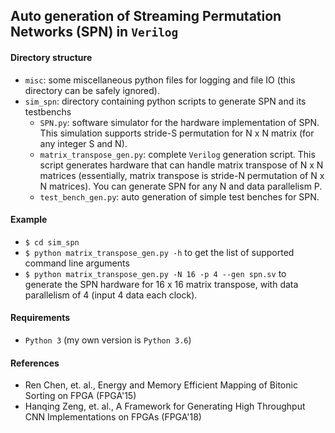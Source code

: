## Auto generation of Streaming Permutation Networks (SPN) in `Verilog`

#### Directory structure

* `misc`: some miscellaneous python files for logging and file IO (this directory can be safely ignored).
* `sim_spn`: directory containing python scripts to generate SPN and its testbenchs
	* `SPN.py`: software simulator for the hardware implementation of SPN. This simulation supports stride-S permutation for N x N matrix (for any integer S and N).
	* `matrix_transpose_gen.py`: complete `Verilog` generation script. This script generates hardware that can handle matrix transpose of N x N matrices (essentially, matrix transpose is stride-N permutation of N x N matrices). You can generate SPN for any N and data parallelism P. 
	* `test_bench_gen.py`: auto generation of simple test benches for SPN. 

#### Example

* `$ cd sim_spn`
* `$ python matrix_transpose_gen.py -h` to get the list of supported command line arguments
* `$ python matrix_transpose_gen.py -N 16 -p 4 --gen spn.sv` to generate the SPN hardware for 16 x 16 matrix transpose, with data parallelism of 4 (input 4 data each clock).

#### Requirements

* `Python 3` (my own version is `Python 3.6`)

#### References

* Ren Chen, et. al., Energy and Memory Efficient Mapping of Bitonic Sorting on FPGA (FPGA'15)
* Hanqing Zeng, et. al., A Framework for Generating High Throughput CNN Implementations on FPGAs (FPGA'18)